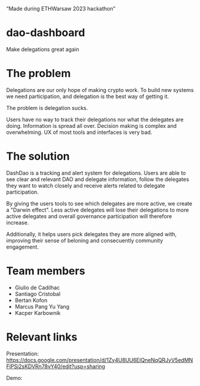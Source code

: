 “Made during ETHWarsaw 2023 hackathon”

# dao-dashboard

Make delegations great again

<!-- Better visibility for your DAOs, your Votes and your Delegates -->

# The problem

Delegations are our only hope of making crypto work. To build new systems we need participation, and delegation is the best way of getting it.

The problem is delegation sucks.

Users have no way to track their delegations nor what the delegates are doing. Information is spread all over. Decision making is complex and overwhelming. UX of most tools and interfaces is very bad.

# The solution

DashDao is a tracking and alert system for delegations. Users are able to see clear and relevant DAO and delegate information, follow the delegates they want to watch closely and receive alerts related to delegate participation.

By giving the users tools to see which delegates are more active, we create a "Darwin effect". Less active delegates will lose their delegations to more active delegates and overall governance participation will therefore increase.

Additionally, it helps users pick delegates they are more aligned with, improving their sense of beloning and consecuently community engagement.

# Team members

- Giulio de Cadilhac
- Santiago Cristobal
- Bertan Kofon
- Marcus Pang Yu Yang
- Kacper Karbownik

# Relevant links

Presentation: https://docs.google.com/presentation/d/1Zy4U8UU6ElQneNqQRJyV5edMNFlPSj2sKDVRn78vY40/edit?usp=sharing

Demo:
